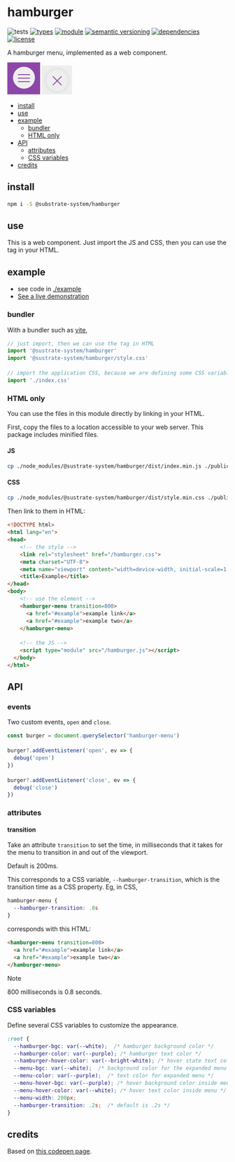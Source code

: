 # hamburger
![tests](https://github.com/substrate-system/hamburger/actions/workflows/nodejs.yml/badge.svg)
[![types](https://img.shields.io/npm/types/@substrate-system/hamburger?style=flat-square)](./dist/index.d.ts)
[![module](https://img.shields.io/badge/module-ESM%2FCJS-blue?style=flat-square)](README.md)
[![semantic versioning](https://img.shields.io/badge/semver-2.0.0-blue?logo=semver&style=flat-square)](https://semver.org/)
[![dependencies](https://img.shields.io/badge/dependencies-zero-brightgreen.svg?style=flat-square)](package.json)
[![license](https://img.shields.io/badge/license-MIT-brightgreen.svg?style=flat-square)](LICENSE)

A hamburger menu, implemented as a web component.

![Hamburger button closed](image.png)
![Hamburger button open](image-1.png)

<!-- toc -->

- [install](#install)
- [use](#use)
- [example](#example)
  * [bundler](#bundler)
  * [HTML only](#html-only)
- [API](#api)
  * [attributes](#attributes)
  * [CSS variables](#css-variables)
- [credits](#credits)

<!-- tocstop -->

## install

```sh
npm i -S @substrate-system/hamburger
```

## use
This is a web component. Just import the JS and CSS, then you can use the tag
in your HTML.

## example

* see code in [./example](./example/)
* [See a live demonstration](https://substrate-system.github.io/hamburger/)

### bundler
With a bundler such as [vite](https://vitejs.dev/),

```js
// just import, then we can use the tag in HTML
import '@sustrate-system/hamburger'
import '@sustrate-system/hamburger/style.css'

// import the application CSS, because we are defining some CSS variables
import './index.css'
```

### HTML only
You can use the files in this module directly by linking in your HTML.

First, copy the files to a location accessible to your web server. This package
includes minified files.

#### JS
```sh
cp ./node_modules/@sustrate-system/hamburger/dist/index.min.js ./public/hamburger.js
```

#### CSS
```sh
cp ./node_modules/@sustrate-system/hamburger/dist/style.min.css ./public/hamburger.css
```

Then link to them in HTML:
```html
<!DOCTYPE html>
<html lang="en">
<head>
    <!-- the style -->
    <link rel="stylesheet" href="/hamburger.css">
    <meta charset="UTF-8">
    <meta name="viewport" content="width=device-width, initial-scale=1.0">
    <title>Example</title>
</head>
<body>
    <!-- use the element -->
    <hamburger-menu transition=800>
      <a href="#example">example link</a>
      <a href="#example">example two</a>
    </hamburger-menu>

    <!-- the JS -->
    <script type="module" src="/hamburger.js"></script>
  </body>
</html>
```

## API

### events
Two custom events, `open` and `close`.

```js
const burger = document.querySelector('hamburger-menu')

burger?.addEventListener('open', ev => {
  debug('open')
})

burger?.addEventListener('close', ev => {
  debug('close')
})
```

### attributes

#### transition
Take an attribute `transition` to set the time, in milliseconds that it takes
for the menu to transition in and out of the viewport.

Default is 200ms.

This corresponds to a CSS variable, `--hamburger-transition`, which is the
transition time as a CSS property. Eg, in CSS,
```css
hamburger-menu {
  --hamburger-transition: .8s
}
```

corresponds with this HTML:
```html
<hamburger-menu transition=800>
  <a href="#example">example link</a>
  <a href="#example">example two</a>
</hamburger-menu>
```

> [!NOTE]  
> 800 milliseconds is 0.8 seconds.

### CSS variables
Define several CSS variables to customize the appearance.

```css
:root {
  --hamburger-bgc: var(--white);  /* hamburger background color */
  --hamburger-color: var(--purple); /* hamburger text color */
  --hamburger-hover-color: var(--bright-white); /* hover state text color */
  --menu-bgc: var(--white);  /* background color for the expanded menu */
  --menu-color: var(--purple);  /* text color for expanded menu */
  --menu-hover-bgc: var(--purple); /* hover background color inside menu */
  --menu-hover-color: var(--white); /* hover text color inside menu */
  --menu-width: 200px;
  --hamburger-transition: .2s;  /* default is .2s */
}
```

## credits

Based on [this codepen page](https://codepen.io/vxdiazdel/pen/wzvNGy).
